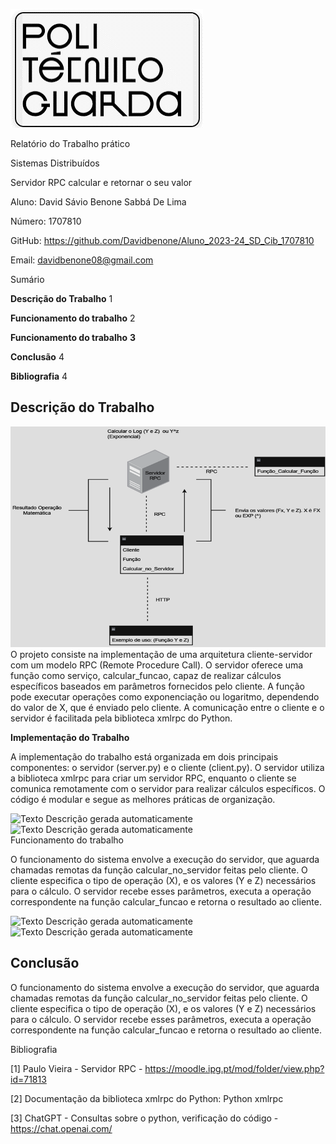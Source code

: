 ![Uma imagem contendo Texto Descrição gerada automaticamente](https://github.com/Davidbenone/Aluno_2023-24_SD_Cib_1707810/blob/main/Imagens/logo.png)

Relatório do Trabalho prático

Sistemas Distribuídos

Servidor RPC calcular e retornar o seu valor

Aluno: David Sávio Benone Sabbá De Lima

Número: 1707810

GitHub: https://github.com/Davidbenone/Aluno_2023-24_SD_Cib_1707810

Email: davidbenone08@gmail.com

Sumário

**Descrição do Trabalho** 1

**Funcionamento do trabalho** 2

**Funcionamento do trabalho** **3**

**Conclusão** 4

**Bibliografia** 4

## Descrição do Trabalho

![Diagrama Descrição gerada automaticamente](https://github.com/Davidbenone/Aluno_2023-24_SD_Cib_1707810/blob/main/Imagens/modelo.png)O projeto consiste na implementação de uma arquitetura cliente-servidor com um modelo RPC (Remote Procedure Call). O servidor oferece uma função como serviço, calcular_funcao, capaz de realizar cálculos específicos baseados em parâmetros fornecidos pelo cliente. A função pode executar operações como exponenciação ou logaritmo, dependendo do valor de X, que é enviado pelo cliente. A comunicação entre o cliente e o servidor é facilitada pela biblioteca xmlrpc do Python.

**Implementação do Trabalho**

A implementação do trabalho está organizada em dois principais componentes: o servidor (server.py) e o cliente (client.py). O servidor utiliza a biblioteca xmlrpc para criar um servidor RPC, enquanto o cliente se comunica remotamente com o servidor para realizar cálculos específicos. O código é modular e segue as melhores práticas de organização.

![Texto Descrição gerada automaticamente](media/48579bee1cbd4119e5eed3d5eb5e9086.png)![Texto Descrição gerada automaticamente](media/9cf89ebf374d6d84f80a24cab6e1e171.png)  
Funcionamento do trabalho

O funcionamento do sistema envolve a execução do servidor, que aguarda chamadas remotas da função calcular_no_servidor feitas pelo cliente. O cliente especifica o tipo de operação (X), e os valores (Y e Z) necessários para o cálculo. O servidor recebe esses parâmetros, executa a operação correspondente na função calcular_funcao e retorna o resultado ao cliente.

![Texto Descrição gerada automaticamente](media/ef32d5ae9046b5fac1b871727ab43f96.png)![Texto Descrição gerada automaticamente](media/8facc844df81224cf5c90dbc095abe01.png)

## Conclusão

O funcionamento do sistema envolve a execução do servidor, que aguarda chamadas remotas da função calcular_no_servidor feitas pelo cliente. O cliente especifica o tipo de operação (X), e os valores (Y e Z) necessários para o cálculo. O servidor recebe esses parâmetros, executa a operação correspondente na função calcular_funcao e retorna o resultado ao cliente.

Bibliografia

[1] Paulo Vieira - Servidor RPC - <https://moodle.ipg.pt/mod/folder/view.php?id=71813>

[2] Documentação da biblioteca xmlrpc do Python: Python xmlrpc

[3] ChatGPT - Consultas sobre o python, verificação do código - <https://chat.openai.com/>
